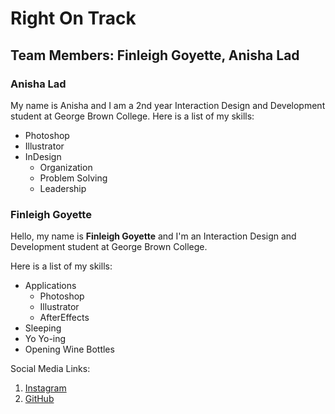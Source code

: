 # Right On Track

## Team Members: Finleigh Goyette, Anisha Lad

### **Anisha Lad**
My name is Anisha and I am a 2nd year Interaction Design and Development student at George Brown College.
Here is a list of my skills:
* Photoshop
* Illustrator
* InDesign
  * Organization
  * Problem Solving
  * Leadership

### Finleigh Goyette

Hello, my name is **Finleigh Goyette** and I'm an Interaction Design and Development student at George Brown College.

Here is a list of my skills:
  * Applications
    * Photoshop
    * Illustrator
    * AfterEffects
  * Sleeping
  * Yo Yo-ing
  * Opening Wine Bottles

Social Media Links:
  1. [Instagram](https://www.instagram.com/finleigh2_g/?hl=en)
  2. [GitHub](https://github.com/finleighgoyette)
